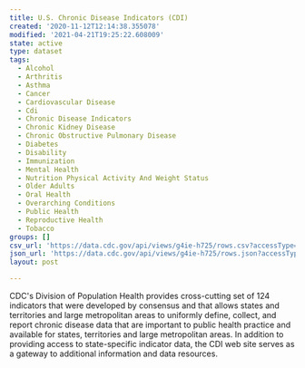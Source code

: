 ```yaml
---
title: U.S. Chronic Disease Indicators (CDI)
created: '2020-11-12T12:14:38.355078'
modified: '2021-04-21T19:25:22.608009'
state: active
type: dataset
tags:
  - Alcohol
  - Arthritis
  - Asthma
  - Cancer
  - Cardiovascular Disease
  - Cdi
  - Chronic Disease Indicators
  - Chronic Kidney Disease
  - Chronic Obstructive Pulmonary Disease
  - Diabetes
  - Disability
  - Immunization
  - Mental Health
  - Nutrition Physical Activity And Weight Status
  - Older Adults
  - Oral Health
  - Overarching Conditions
  - Public Health
  - Reproductive Health
  - Tobacco
groups: []
csv_url: 'https://data.cdc.gov/api/views/g4ie-h725/rows.csv?accessType=DOWNLOAD'
json_url: 'https://data.cdc.gov/api/views/g4ie-h725/rows.json?accessType=DOWNLOAD'
layout: post

---
```

CDC's Division of Population Health provides cross-cutting set of 124 indicators that were developed by consensus and that allows states and territories and large metropolitan areas to uniformly define, collect, and report chronic disease data that are important to public health practice and available for states, territories and large metropolitan areas. In addition to providing access to state-specific indicator data, the CDI web site serves as a gateway to additional information and data resources.
